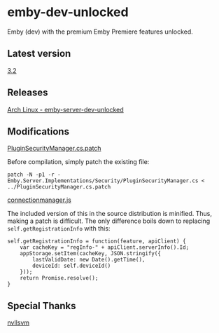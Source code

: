 # emby-dev-unlocked
Emby (dev) with the premium Emby Premiere features unlocked.

## Latest version
[3.2](https://github.com/nicolahinssen/emby-dev-unlocked/releases/tag/3.2)

## Releases

[Arch Linux - emby-server-dev-unlocked](https://aur.archlinux.org/packages/emby-server-dev-unlocked/)

## Modifications

[PluginSecurityManager.cs.patch](https://github.com/nicolahinssen/emby-dev-unlocked/blob/master/patches/PluginSecurityManager.cs.patch)

Before compilation, simply patch the existing file:
```
patch -N -p1 -r - Emby.Server.Implementations/Security/PluginSecurityManager.cs < ../PluginSecurityManager.cs.patch
```
[connectionmanager.js](https://github.com/nicolahinssen/emby-dev-unlocked/blob/master/replacements/connectionmanager.js)

The included version of this in the source distribution is minified. Thus, making a patch is difficult.
The only difference boils down to replacing ``self.getRegistrationInfo`` with this:

```
self.getRegistrationInfo = function(feature, apiClient) {
    var cacheKey = "regInfo-" + apiClient.serverInfo().Id;
    appStorage.setItem(cacheKey, JSON.stringify({
        lastValidDate: new Date().getTime(),
        deviceId: self.deviceId()
    }));
    return Promise.resolve();
}
```

## Special Thanks
[nvllsvm](https://github.com/nvllsvm)
